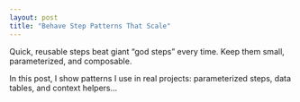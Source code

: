 ```yaml
---
layout: post
title: "Behave Step Patterns That Scale"
---
```


Quick, reusable steps beat giant “god steps” every time. Keep them small, parameterized, and composable.
<!-- excerpt -->
In this post, I show patterns I use in real projects: parameterized steps, data tables, and context helpers…

